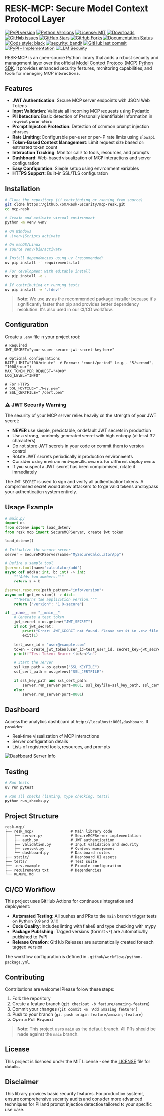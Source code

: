 # RESK-MCP: Secure Model Context Protocol Layer

[![PyPI version](https://img.shields.io/pypi/v/mcp-resk.svg)](https://pypi.org/project/mcp-resk/)
[![Python Versions](https://img.shields.io/pypi/pyversions/mcp-resk.svg)](https://pypi.org/project/mcp-resk/)
[![License: MIT](https://img.shields.io/badge/License-MIT-yellow.svg)](https://opensource.org/licenses/MIT)
[![Downloads](https://static.pepy.tech/badge/mcp-resk)](https://pepy.tech/project/mcp-resk)
[![GitHub issues](https://img.shields.io/github/issues/Resk-Security/mcp-resk.svg)](https://github.com/Resk-Security/mcp-resk/issues)
[![GitHub Stars](https://img.shields.io/github/stars/Resk-Security/mcp-resk?style=social)](https://github.com/Resk-Security/mcp-resk/stargazers)
[![GitHub Forks](https://img.shields.io/github/forks/Resk-Security/mcp-resk?style=social)](https://github.com/Resk-Security/mcp-resk/network/members)
[![Documentation Status](https://readthedocs.org/projects/mcp-resk/badge/?version=latest)](https://mcp-resk.readthedocs.io/en/latest/?badge=latest)
[![Code style: black](https://img.shields.io/badge/code%20style-black-000000.svg)](https://github.com/psf/black)
[![security: bandit](https://img.shields.io/badge/security-bandit-yellow.svg)](https://github.com/PyCQA/bandit)
[![GitHub last commit](https://img.shields.io/github/last-commit/Resk-Security/mcp-resk.svg)](https://github.com/Resk-Security/mcp-resk/commits/main)
[![PyPI - Implementation](https://img.shields.io/pypi/implementation/mcp-resk.svg)](https://pypi.org/project/mcp-resk/)
[![LLM Security](https://img.shields.io/badge/LLM%20Security-Enhanced-brightgreen.svg)](https://github.com/Resk-Security/mcp-resk)

RESK-MCP is an open-source Python library that adds a robust security and management layer over the official [Model Context Protocol (MCP) Python SDK](https://github.com/modelcontextprotocol/python-sdk). It provides enhanced security features, monitoring capabilities, and tools for managing MCP interactions.

## Features

- **JWT Authentication**: Secure MCP server endpoints with JSON Web Tokens
- **Input Validation**: Validate all incoming MCP requests using Pydantic
- **PII Detection**: Basic detection of Personally Identifiable Information in request parameters
- **Prompt Injection Protection**: Detection of common prompt injection phrases
- **Rate Limiting**: Configurable per-user or per-IP rate limits using `slowapi`
- **Token-Based Context Management**: Limit request size based on estimated token count
- **Interaction Tracking**: Monitor calls to tools, resources, and prompts
- **Dashboard**: Web-based visualization of MCP interactions and server configuration
- **Easy Configuration**: Simple setup using environment variables
- **HTTPS Support**: Built-in SSL/TLS configuration

## Installation

```bash
# Clone the repository (if contributing or running from source)
git clone https://github.com/Resk-Security/mcp-resk.git
cd mcp-resk

# Create and activate virtual environment
python -m venv venv

# On Windows
# .\venv\Scripts\activate

# On macOS/Linux
# source venv/bin/activate

# Install dependencies using uv (recommended)
uv pip install -r requirements.txt

# For development with editable install
uv pip install -e .

# If contributing or running tests
uv pip install -e ".[dev]"
```

> **Note**: We use [uv](https://github.com/astral-sh/uv) as the recommended package installer because it's significantly faster than pip and provides better dependency resolution. It's also used in our CI/CD workflow.

## Configuration

Create a `.env` file in your project root:

```env
# Required
JWT_SECRET="your-super-secure-jwt-secret-key-here"

# Optional configurations
RATE_LIMIT="100/minute"  # Format: "count/period" (e.g., "5/second", "1000/hour")
MAX_TOKEN_PER_REQUEST="4000"
LOG_LEVEL="INFO"

# For HTTPS
# SSL_KEYFILE="./key.pem"
# SSL_CERTFILE="./cert.pem"
```

### ⚠️ JWT Security Warning

The security of your MCP server relies heavily on the strength of your JWT secret:

- **NEVER** use simple, predictable, or default JWT secrets in production
- Use a strong, randomly generated secret with high entropy (at least 32 characters)
- Do not store JWT secrets in your code or commit them to version control
- Rotate JWT secrets periodically in production environments
- Consider using environment-specific secrets for different deployments
- If you suspect a JWT secret has been compromised, rotate it immediately

The `JWT_SECRET` is used to sign and verify all authentication tokens. A compromised secret would allow attackers to forge valid tokens and bypass your authentication system entirely.

## Usage Example

```python
# main.py
import os
from dotenv import load_dotenv
from resk_mcp import SecureMCPServer, create_jwt_token

load_dotenv()

# Initialize the secure server
server = SecureMCPServer(name="MySecureCalculatorApp")

# Define a sample tool
@server.tool(name="calculator/add")
async def add(a: int, b: int) -> int:
    """Adds two numbers."""
    return a + b

@server.resource(path_pattern="info/version")
async def get_version() -> dict:
    """Returns the application version."""
    return {"version": "1.0-secure"}

if __name__ == "__main__":
    # Generate a test token
    jwt_secret = os.getenv("JWT_SECRET")
    if not jwt_secret:
        print("Error: JWT_SECRET not found. Please set it in .env file.")
        exit(1)
    
    test_user_id = "user@example.com"
    token = create_jwt_token(user_id=test_user_id, secret_key=jwt_secret)
    print(f"Test Token: Bearer {token}\n")

    # Start the server
    ssl_key_path = os.getenv("SSL_KEYFILE")
    ssl_cert_path = os.getenv("SSL_CERTFILE")
    
    if ssl_key_path and ssl_cert_path:
        server.run_server(port=8001, ssl_keyfile=ssl_key_path, ssl_certfile=ssl_cert_path)
    else:
        server.run_server(port=8001)
```

## Dashboard

Access the analytics dashboard at `http://localhost:8001/dashboard`. It provides:

- Real-time visualization of MCP interactions
- Server configuration details
- Lists of registered tools, resources, and prompts

![Dashboard Server Info](static/images/dashboard-server-info.png)

## Testing

```bash
# Run tests
uv run pytest

# Run all checks (linting, type checking, tests)
python run_checks.py
```

## Project Structure

```
resk-mcp/
├── resk_mcp/                 # Main library code
│   ├── server.py             # SecureMCPServer implementation
│   ├── auth.py               # JWT authentication
│   ├── validation.py         # Input validation and security
│   ├── context.py            # Context management
│   └── dashboard.py          # Dashboard routes
├── static/                   # Dashboard UI assets
├── tests/                    # Test suite
├── .env.example              # Example configuration
├── requirements.txt          # Dependencies
└── README.md
```

## CI/CD Workflow

This project uses GitHub Actions for continuous integration and deployment:

- **Automated Testing**: All pushes and PRs to the `main` branch trigger tests on Python 3.9 and 3.10
- **Code Quality**: Includes linting with flake8 and type checking with mypy
- **Package Publishing**: Tagged versions (format `v*`) are automatically published to PyPI
- **Release Creation**: GitHub Releases are automatically created for each tagged version

The workflow configuration is defined in `.github/workflows/python-package.yml`.

## Contributing

Contributions are welcome! Please follow these steps:

1. Fork the repository
2. Create a feature branch (`git checkout -b feature/amazing-feature`)
3. Commit your changes (`git commit -m 'Add amazing feature'`)
4. Push to your branch (`git push origin feature/amazing-feature`)
5. Open a Pull Request

> **Note**: This project uses `main` as the default branch. All PRs should be made against the `main` branch.

## License

This project is licensed under the MIT License - see the [LICENSE](LICENSE) file for details.

## Disclaimer

This library provides basic security features. For production systems, ensure comprehensive security audits and consider more advanced techniques for PII and prompt injection detection tailored to your specific use case. 